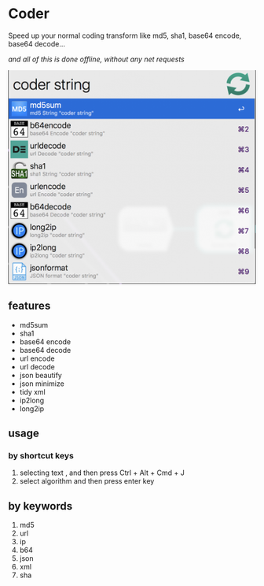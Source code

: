 # Coder

Speed up your normal coding transform like md5, sha1, base64 encode, base64 decode...

*and all of this is done offline, without any net requests*

![Screen Shot](https://github.com/mooring/Coder-for-Alfred/blob/master/screen-shoot.png?raw=true)

## features

- md5sum
- sha1
- base64 encode
- base64 decode
- url encode
- url decode
- json beautify
- json minimize
- tidy xml
- ip2long
- long2ip


## usage

### by shortcut keys

1. selecting text , and then press Ctrl + Alt + Cmd + J
2. select algorithm and then press enter key

## by keywords

1. md5
2. url
3. ip
4. b64
5. json
6. xml
7. sha


